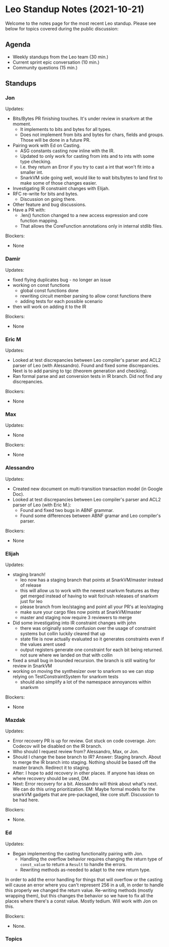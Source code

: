 # Leo Standup Notes (2021-10-21)

Welcome to the notes page for the most recent Leo standup. Please see below for topics covered during the public discussion:

## Agenda

* Weekly standups from the Leo team (30 min.)
* Current sprint epic conversation (10 min.)
* Community questions (15 min.)

## Standups

### Jon

Updates:

* Bits/Bytes PR finishing touches. It's under review in snarkvm at the moment.
  * It implements to bits and bytes for all types.
  * Does not implement from bits and bytes for chars, fields and groups. Those will be done in a future PR.
* Pairing work with Ed on Casting.
  * ASG constants casting now inline with the IR.
  * Updated to only work for casting from ints and to ints with some type checking.
  * I.e. they return an Error if you try to cast a int that won't fit into a smaller int.
  * SnarkVM side going well, would like to wait bits/bytes to land first to make some of those changes easier.
* Investigating IR constraint changes with Elijah.
* RFC re-write for bits and bytes.
  * Discussion on going there.
* Other feature and bug discussions.
* Have a PR with:
  * .len() function changed to a new access expression and core function mapping.
  * That allows the CoreFunction annotations only in internal stdlib files.

Blockers:

* None

### Damir

Updates:

* fixed flying duplicates bug - no longer an issue
* working on const functions
  * global const functions done
  * rewriting circuit member parsing to allow const functions there
  * adding tests for each possible scenario
* then will work on adding it to the IR

Blockers:

* None

### Eric M

Updates:

* Looked at test discrepancies between Leo compiler's parser and ACL2 parser of Leo (with Alessandro).  Found and fixed some discrepancies.  Next is to add parsing to tgc (theorem generation and checking).
* Ran formal parse and ast conversion tests in IR branch.  Did not find any discrepancies.

Blockers:

* None

### Max

Updates:

* None

Blockers:

* None

### Alessandro

Updates:

* Created new document on multi-transition transaction model (in Google Doc).
* Looked at test discrepancies between Leo compiler's parser and ACL2 parser of Leo (with Eric M.):
  * Found and fixed two bugs in ABNF grammar.
  * Found some differences between ABNF gramar and Leo compiler's parser.

Blockers:

* None

### Elijah

Updates:

* staging branch!
  * leo now has a staging branch that points at SnarkVM/master instead of release
  * this will allow us to work with the newest snarkvm features as they get merged instead of having to wait for/rush releases of snarkvm just for leo
  * please branch from leo/staging and point all your PR's at leo/staging 
  * make sure your cargo files now points at SnarkVM/master
  * master and staging now require 3 reviewers to merge
* Did some investigating into IR constraint changes with john
  * there was originally some confusion over the usage of constraint systems but collin luckily cleared that up
  * state file is now actually evaluated so it generates constraints even if the values arent used
  * output registers generate one constraint for each bit being returned. not sure where we landed on that with collin
* fixed a small bug in bounded recursion. the branch is still waiting for review in SnarkVM
* working on moving the synthesizer over to snarkvm so we can stop relying on TestConstraintSystem for snarkvm tests
  * should also simplify a lot of the namespace annoyances within snarkvm

Blockers:

* None

### Mazdak

Updates:

* Error recovery PR is up for review.  Got stuck on code coverage. Jon:  Codecov will be disabled on the IR branch.
* Who should I request review from?  Alessandro, Max, or Jon.
* Should I change the base branch to IR?  Answer:  Staging branch.  About to merge the IR branch into staging.  Nothing should be based off the master branch.  Redirect it to staging.
* After:  I hope to add recovery in other places.  If anyone has ideas on where recovery should be used, DM.
* Next:  Error recovery for a bit.  Alessandro will think about what's next.  We can do this uring prioritization.  EM:  Maybe formal models for the snarkVM gadgets that are pre-packaged, like core stuff. Discussion to be had here.

Blockers:

* None.

### Ed

Updates:

* Began implementing the casting functionality pairing with Jon.
  * Handling the overflow behavior requires changing the return type of
    `const_value` to return a `Result` to handle the errors.
  * Rewriting methods as-needed to adapt to the new return type.

In order to add the error handling for things that will overflow or the casting will cause an error where you can't represent 256 in a u8, in order to handle this properly we changed the return value.  Re-writing methods (mostly wrapping them), but this changes the behavior so we have to fix all the places where there's a const value.  Mostly tedium.  Will work with Jon on this.

Blockers:

* None.

### Topics



